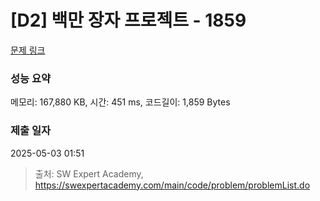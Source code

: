 # [D2] 백만 장자 프로젝트 - 1859 

[문제 링크](https://swexpertacademy.com/main/code/problem/problemDetail.do?contestProbId=AV5LrsUaDxcDFAXc) 

### 성능 요약

메모리: 167,880 KB, 시간: 451 ms, 코드길이: 1,859 Bytes

### 제출 일자

2025-05-03 01:51



> 출처: SW Expert Academy, https://swexpertacademy.com/main/code/problem/problemList.do